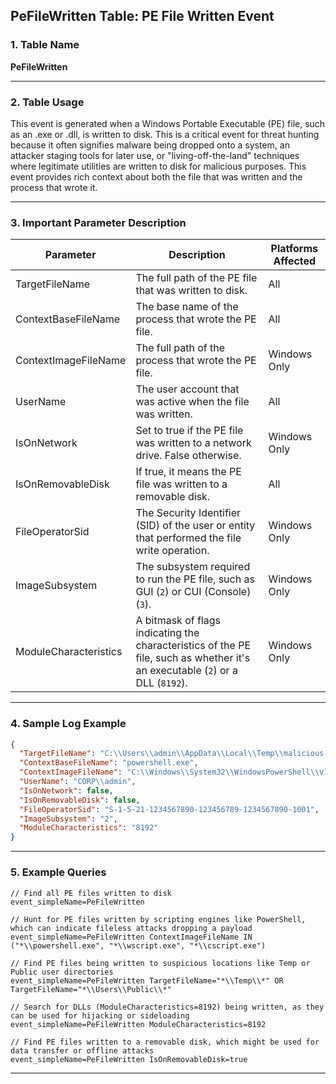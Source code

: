 ## PeFileWritten Table: PE File Written Event

### 1. Table Name
**PeFileWritten**

---

### 2. Table Usage
This event is generated when a Windows Portable Executable (PE) file, such as an .exe or .dll, is written to disk. This is a critical event for threat hunting because it often signifies malware being dropped onto a system, an attacker staging tools for later use, or "living-off-the-land" techniques where legitimate utilities are written to disk for malicious purposes. This event provides rich context about both the file that was written and the process that wrote it.

---

### 3. Important Parameter Description

| Parameter | Description | Platforms Affected |
|---|---|---|
| TargetFileName | The full path of the PE file that was written to disk. | All |
| ContextBaseFileName | The base name of the process that wrote the PE file. | All |
| ContextImageFileName | The full path of the process that wrote the PE file. | Windows Only |
| UserName | The user account that was active when the file was written. | All |
| IsOnNetwork | Set to true if the PE file was written to a network drive. False otherwise. | Windows Only |
| IsOnRemovableDisk | If true, it means the PE file was written to a removable disk. | All |
| FileOperatorSid | The Security Identifier (SID) of the user or entity that performed the file write operation. | Windows Only |
| ImageSubsystem | The subsystem required to run the PE file, such as GUI (`2`) or CUI (Console) (`3`). | Windows Only |
| ModuleCharacteristics | A bitmask of flags indicating the characteristics of the PE file, such as whether it's an executable (`2`) or a DLL (`8192`). | Windows Only |

---

### 4. Sample Log Example

```json
{
  "TargetFileName": "C:\\Users\\admin\\AppData\\Local\\Temp\\malicious.dll",
  "ContextBaseFileName": "powershell.exe",
  "ContextImageFileName": "C:\\Windows\\System32\\WindowsPowerShell\\v1.0\\powershell.exe",
  "UserName": "CORP\\admin",
  "IsOnNetwork": false,
  "IsOnRemovableDisk": false,
  "FileOperatorSid": "S-1-5-21-1234567890-123456789-1234567890-1001",
  "ImageSubsystem": "2",
  "ModuleCharacteristics": "8192"
}
```

---

### 5. Example Queries
```xql
// Find all PE files written to disk
event_simpleName=PeFileWritten

// Hunt for PE files written by scripting engines like PowerShell, which can indicate fileless attacks dropping a payload
event_simpleName=PeFileWritten ContextImageFileName IN ("*\\powershell.exe", "*\\wscript.exe", "*\\cscript.exe")

// Find PE files being written to suspicious locations like Temp or Public user directories
event_simpleName=PeFileWritten TargetFileName="*\\Temp\\*" OR TargetFileName="*\\Users\\Public\\*"

// Search for DLLs (ModuleCharacteristics=8192) being written, as they can be used for hijacking or sideloading
event_simpleName=PeFileWritten ModuleCharacteristics=8192

// Find PE files written to a removable disk, which might be used for data transfer or offline attacks
event_simpleName=PeFileWritten IsOnRemovableDisk=true
```
---